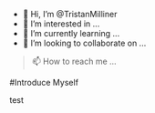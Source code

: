 - 👋 Hi, I’m @TristanMilliner
- 👀 I’m interested in ...
- 🌱 I’m currently learning ...
- 💞️ I’m looking to collaborate on ...
> 📫 How to reach me ...

#Introduce Myself

<!---
TristanMilliner/TristanMilliner is a ✨ special ✨ repository because its `README.md` (this file) appears on your GitHub profile.
You can click the Preview link to take a look at your changes.
--->


test

